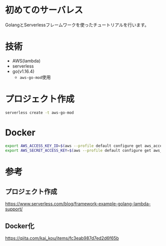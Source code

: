 # 初めてのサーバレス
GolangとServerlessフレームワークを使ったチュートリアルを行います。

# 技術
* AWS(lambda)
* serverless
* go(v1.16.4)
	* `aws-go-mod`使用

# プロジェクト作成

```bash
serverless create -t aws-go-mod
```
# Docker
```bash
export AWS_ACCESS_KEY_ID=$(aws --profile default configure get aws_access_key_id)
export AWS_SECRET_ACCESS_KEY=$(aws --profile default configure get aws_secret_access_key)
```

# 参考
## プロジェクト作成
https://www.serverless.com/blog/framework-example-golang-lambda-support/
## Docker化
https://qiita.com/kai_kou/items/fc3eab987d7ed2d6f65b
